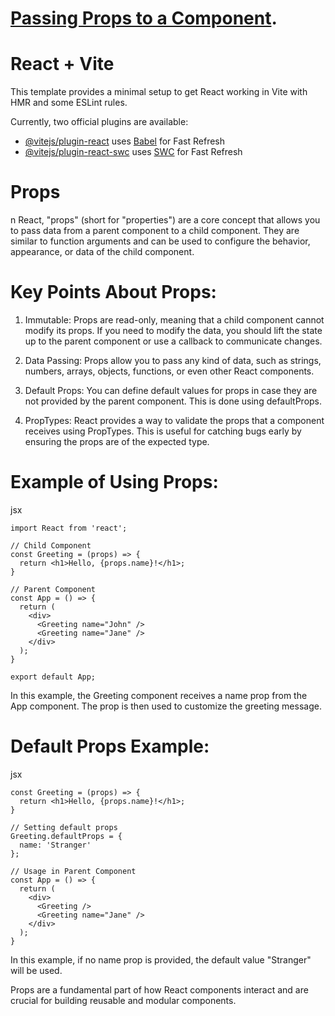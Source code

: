 # [Passing Props to a Component](https://react.dev/learn/passing-props-to-a-component).


# React + Vite

This template provides a minimal setup to get React working in Vite with HMR and some ESLint rules.

Currently, two official plugins are available:

- [@vitejs/plugin-react](https://github.com/vitejs/vite-plugin-react/blob/main/packages/plugin-react/README.md) uses [Babel](https://babeljs.io/) for Fast Refresh
- [@vitejs/plugin-react-swc](https://github.com/vitejs/vite-plugin-react-swc) uses [SWC](https://swc.rs/) for Fast Refresh

# Props
n React, "props" (short for "properties") are a core concept that allows you to pass data from a parent component to a child component. They are similar to function arguments and can be used to configure the behavior, appearance, or data of the child component.

# Key Points About Props:
1. Immutable: Props are read-only, meaning that a child component cannot modify its props. If you need to modify the data, you should lift the state up to the parent component or use a callback to communicate changes.

2. Data Passing: Props allow you to pass any kind of data, such as strings, numbers, arrays, objects, functions, or even other React components.

3. Default Props: You can define default values for props in case they are not provided by the parent component. This is done using defaultProps.

4. PropTypes: React provides a way to validate the props that a component receives using PropTypes. This is useful for catching bugs early by ensuring the props are of the expected type.

# Example of Using Props:
jsx
```
import React from 'react';

// Child Component
const Greeting = (props) => {
  return <h1>Hello, {props.name}!</h1>;
}

// Parent Component
const App = () => {
  return (
    <div>
      <Greeting name="John" />
      <Greeting name="Jane" />
    </div>
  );
}

export default App;

```
In this example, the Greeting component receives a name prop from the App component. The prop is then used to customize the greeting message.

# Default Props Example:
jsx
```
const Greeting = (props) => {
  return <h1>Hello, {props.name}!</h1>;
}

// Setting default props
Greeting.defaultProps = {
  name: 'Stranger'
};

// Usage in Parent Component
const App = () => {
  return (
    <div>
      <Greeting />
      <Greeting name="Jane" />
    </div>
  );
}
```
In this example, if no name prop is provided, the default value "Stranger" will be used.

Props are a fundamental part of how React components interact and are crucial for building reusable and modular components.
